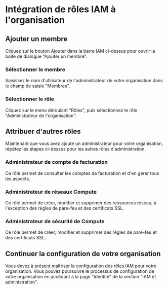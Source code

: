 # Intégration de rôles IAM à l'organisation

## Ajouter un membre

Cliquez sur le bouton <walkthrough-spotlight-pointer spotlightid="iam-add-member">Ajouter</walkthrough-spotlight-pointer> dans la barre IAM ci-dessus pour ouvrir la boîte de dialogue "Ajouter un membre".

### Sélectionner le membre

Saisissez le nom d'utilisateur de l'administrateur de votre organisation dans le champ de saisie "Membres".

### Sélectionner le rôle

Cliquez sur le menu déroulant "Rôles", puis sélectionnez le rôle "Administrateur de l'organisation".

## Attribuer d'autres rôles

Maintenant que vous avez ajouté un administrateur pour votre organisation, répétez les étapes ci-dessus pour les autres rôles d'administration.

### Administrateur de compte de facturation

Ce rôle permet de consulter les comptes de facturation et d'en gérer tous les aspects.

### Administrateur de réseaux Compute

Ce rôle permet de créer, modifier et supprimer des ressources réseau, à l'exception des règles de pare-feu et des certificats SSL.

### Administrateur de sécurité de Compute

Ce rôle permet de créer, modifier et supprimer des règles de pare-feu et des certificats SSL.

## Continuer la configuration de votre organisation

Vous devez à présent maîtriser la configuration des rôles IAM pour votre organisation. Vous pouvez poursuivre le processus de configuration de votre organisation en accédant à la page "Identité" de la section "IAM et administration".

<walkthrough-menu-navigation sectionid="IAM_ADMIN_SECTION"></walkthrough-menu-navigation>

